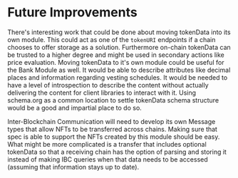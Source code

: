# Future Improvements

There's interesting work that could be done about moving tokenData into
its own module. This could act as one of the `tokenURI` endpoints if a
chain chooses to offer storage as a solution. Furthermore on-chain
tokenData can be trusted to a higher degree and might be used in
secondary actions like price evaluation. Moving tokenData to it's own
module could be useful for the Bank Module as well. It would be able to
describe attributes like decimal places and information regarding
vesting schedules. It would be needed to have a level of introspection
to describe the content without actually delivering the content for
client libraries to interact with it. Using schema.org as a common
location to settle tokenData schema structure would be a good and
impartial place to do so.

Inter-Blockchain Communication will need to develop its own Message
types that allow NFTs to be transferred across chains. Making sure that
spec is able to support the NFTs created by this module should be easy.
What might be more complicated is a transfer that includes optional
tokenData so that a receiving chain has the option of parsing and
storing it instead of making IBC queries when that data needs to be
accessed (assuming that information stays up to date).
